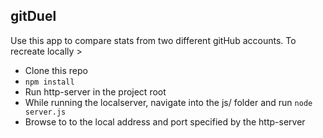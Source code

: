 ## gitDuel

Use this app to compare stats from two different gitHub accounts. To recreate locally >
- Clone this repo
- ```npm install```
- Run http-server in the project root
- While running the localserver, navigate into the js/ folder and run ```node server.js```
- Browse to to the local address and port specified by the http-server